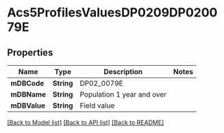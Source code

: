 # Acs5ProfilesValuesDP0209DP020079E

## Properties
Name | Type | Description | Notes
------------ | ------------- | ------------- | -------------
**mDBCode** | **String** | DP02_0079E | 
**mDBName** | **String** | Population 1 year and over | 
**mDBValue** | **String** | Field value | 

[[Back to Model list]](../README.md#documentation-for-models) [[Back to API list]](../README.md#documentation-for-api-endpoints) [[Back to README]](../README.md)


